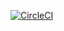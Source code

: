 [![CircleCI](https://circleci.com/gh/ggoswami33r/mssc-beer-service/tree/main.svg?style=svg)](https://circleci.com/gh/ggoswami33r/mssc-beer-service/tree/main)